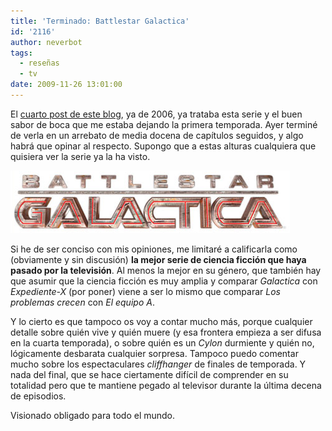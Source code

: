 ```yaml
---
title: 'Terminado: Battlestar Galactica'
id: '2116'
author: neverbot
tags:
  - reseñas
  - tv
date: 2009-11-26 13:01:00
---
```


El [cuarto post de este blog](/battlestar-galactica/), ya de 2006, ya trataba esta serie y el buen sabor de boca que me estaba dejando la primera temporada. Ayer terminé de verla en un arrebato de media docena de capítulos seguidos, y algo habrá que opinar al respecto. Supongo que a estas alturas cualquiera que quisiera ver la serie ya la ha visto.

![Captura de pantalla 2009-11-26 a las 12.58.18.png](./terminado-battlestar-galactica/Captura-de-pantalla-2009-11-26-a-las-12.58.18.png)

Si he de ser conciso con mis opiniones, me limitaré a calificarla como (obviamente y sin discusión) **la mejor serie de ciencia ficción que haya pasado por la televisión**. Al menos la mejor en su género, que también hay que asumir que la ciencia ficción es muy amplia y comparar _Galactica_ con _Expediente-X_ (por poner) viene a ser lo mismo que comparar _Los problemas crecen_ con _El equipo A_.

Y lo cierto es que tampoco os voy a contar mucho más, porque cualquier detalle sobre quién vive y quién muere (y esa frontera empieza a ser difusa en la cuarta temporada), o sobre quién es un _Cylon_ durmiente y quién no, lógicamente desbarata cualquier sorpresa. Tampoco puedo comentar mucho sobre los espectaculares _cliffhanger_ de finales de temporada. Y nada del final, que se hace ciertamente difícil de comprender en su totalidad pero que te mantiene pegado al televisor durante la última decena de episodios.

Visionado obligado para todo el mundo.
